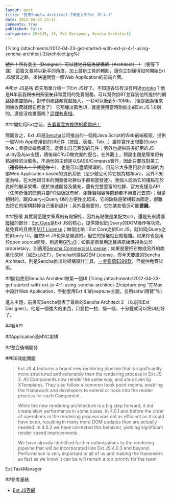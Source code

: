 ```yaml
---
layout: post
title: "使用Sencha Architect 2快速上手Ext JS 4.1"
date: 2012-04-23 23:17
comments: true                                 
published: false
categories: [ExtJS, JS, Ext Designer, Sencha Architect]
---
```


{%img /attachments/2012-04-23-get-started-with-ext-js-4-1-using-sencha-architect-2/architect.jpg%}

<del>號外！所有美工（Designer）可以就地升級為架構師（Architect）！</del>（梗等下講）
這篇文章將以新手的角度，加上最新工具的輔助，讓你立刻懂得如何開始Ext JS學習之路，來快速開發一個Web Application的前端介面。

##Ext JS是啥
首先簡單介紹一下Ext JS好了。不知道各位有沒有用過[miroko](http://miroko.tw)？他是N年前我<del>跟水利系室友</del>非常愛用的免費服務，可以幫你掛BT並存到他所提供的網路硬碟空間內，對學術網路頻寬超級大，一秒可以衝到5~10Mb。（但是因為後來開始收費就跟它再會了） 它那種淡藍色UI，就是使用當時剛推出的Ext JS 1.0刻的。還是沒啥畫面嗎？[這裡有真相](http://www.freegroup.org/2009/06/free-online-storage-miroko/)。

###開始用Ext之前，[先看看官方提供的範例吧！](http://dev.sencha.com/deploy/ext-4.1.0-gpl/examples/)

簡而言之，Ext JS是[Sencha][]公司推出的一個純Java Script的Web前端框架，提供一般Web App會用到的UI元件（按鈕、表格、Tab…）讓你實作出想要的user flow；且便於繼承擴充，定義出自己客製的元件；另外也提供許多好用的JS utility及Ajax支援，跟後端CRUD做完美的配合。在外觀上，預設主題是簡單但有點過時的淡藍色，不過他的主題是以SASS/Compass實作，因此只要找對美工（<del>還看別人！？就是你！</del>），也是可以盡情揮灑的。目前它大多應用於企業端的內部Web Application based的資訊系統（至少敝公司將它視為標準orz，另外不知道為啥，在大陸跟日本的開發者社群似乎都相當發達）。我個人認為它的優點在於良好的繼承架構、便於快速開發及擴充，還有完整豐富的社群、官方支援及API（任何奇怪的問題只要PO個版就有解，瀏覽器相容等問題都不用自己去搞）；但是相對的，跟jQuery+jQuery UI的方便性比起來，它的缺點是架構較為固定，很難去把它的架構翻掉自己重新設計；另外最重要的，它在某些情況可能**要錢**。

<!--more-->

###授權
其實寫這邊文章真的有點掙扎，因為有點像是業配文orz。還是先來講講[授權][license]的部分：[Ext Core][]是Ext JS的核心，提供類似於jQuery的DOM操作等功能，是免費的且使用[MIT License][]；做個比喻：Ext Core之於Ext JS，就如同jQuery之於jQuery UI。雖然Ext JS也算是開源的，但它的授權就比較複雜。如果你也是用於open source開發，則適用[GPLv3][]；如果是商業用途且將原始碼視為公司proprietary，則適用[Sencha Commercial License][]；如果是要把它做成另外的商業化SDK（如[Ext.NET][]），Sencha也提供OEM License。而今天要講的Sencha Architect，則是Sencha推出的架構設計工具，[一套要價$399鎂][architect license]，但提供免費試用。

[Sencha]:http://www.sencha.com
[license]:http://www.sencha.com/products/extjs/license/
[Ext Core]:http://www.sencha.com/products/extcore
[MIT License]:http://www.opensource.org/licenses/mit-license.php
[GPLv3]:http://www.gnu.org/copyleft/gpl.html
[Sencha Commercial License]:http://www.sencha.com/legal/sencha-commercial-software-license-agreement/
[Ext.NET]:http://www.ext.net/
[architect license]:http://www.sencha.com/products/architect/license/


##開始使用Sencha Architect做第一個UI
{%img /attachments/2012-04-23-get-started-with-ext-js-4-1-using-sencha-architect-2/capture.png "在Mac中設計Web Application，手動套用Ext 4.1的neptune主題，並用safari預覽"%}

[neptune]:http://docs.sencha.com/ext-js/4-1/extjs-build/examples/kitchensink/
  
進入主題，前幾天Sencha發表了最新的Sencha Architect 2 （以前叫Ext Designer）。他是一個強大的東西，只要拉一拉、摳一摳，十分鐘就可以把UI刻好了。




##看API

##Application及MVC架構


##整合後端開發


##IE8效能問題
>	Ext JS 4 features a brand new rendering pipeline that is significantly more structured and extensible than the rendering process in Ext JS 3. All Components now render the same way, and are driven by XTemplates. They also follow a common hook point regime, enabling the framework and developers to extend or hook into the render process for each Component.
>	
>	While the new rendering architecture is a big step forward, it did create slow performance in some cases. In 4.0.1 and before the order of operations in the rendering process was not as efficient as it could have been, resulting in many more DOM updates than are actually needed. In 4.0.2 we have corrected this behavior, yielding significant render speed improvements.
>	
>	We have already identified further optimizations to the rendering pipeline that will be incorporated into Ext JS 4.0.3 and beyond. Performance is very important to all of us and making the framework as fast as we know it can be will remain a top priority for the team.



Ext.TaskManager




##參考連結
*	[Ext JS官網][extjs]

[extjs]:http://www.sencha.com/products/extjs/